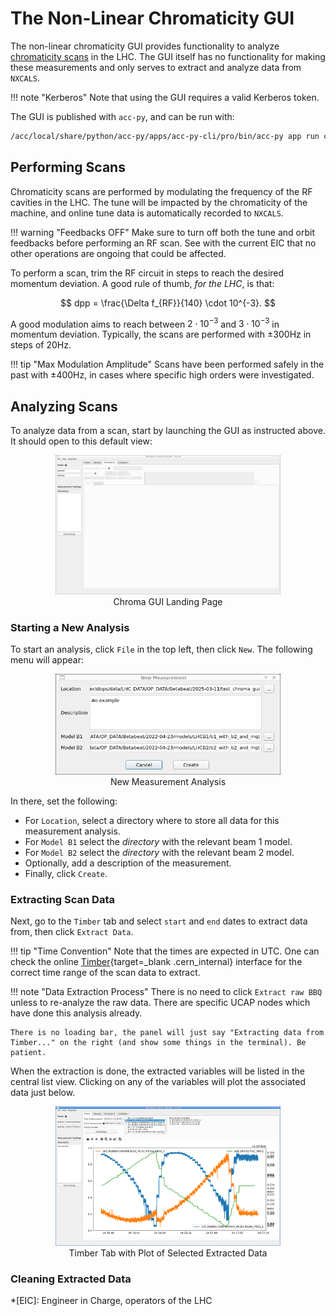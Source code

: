 # The Non-Linear Chromaticity GUI

The non-linear chromaticity GUI provides functionality to analyze [chromaticity scans](#performing-scans) in the LHC.
The GUI itself has no functionality for making these measurements and only serves to extract and analyze data from `NXCALS`.

!!! note "Kerberos"
    Note that using the GUI requires a valid Kerberos token.

The GUI is published with `acc-py`, and can be run with:

```bash
/acc/local/share/python/acc-py/apps/acc-py-cli/pro/bin/acc-py app run chroma-gui
```

## Performing Scans

Chromaticity scans are performed by modulating the frequency of the RF cavities in the LHC.
The tune will be impacted by the chromaticity of the machine, and online tune data is automatically recorded to `NXCALS`.

!!! warning "Feedbacks OFF"
    Make sure to turn off both the tune and orbit feedbacks before performing an RF scan.
    See with the current EIC that no other operations are ongoing that could be affected.

To perform a scan, trim the RF circuit in steps to reach the desired momentum deviation.
A good rule of thumb, _for the LHC_, is that:

$$
dpp = \frac{\Delta f_{RF}}{140} \cdot 10^{-3}.
$$

A good modulation aims to reach between $2 \cdot 10^{-3}$ and $3 \cdot 10^{-3}$ in momentum deviation.
Typically, the scans are performed with ±300Hz in steps of 20Hz.

!!! tip "Max Modulation Amplitude"
    Scans have been performed safely in the past with ±400Hz, in cases where specific high orders were investigated.

## Analyzing Scans

To analyze data from a scan, start by launching the GUI as instructed above.
It should open to this default view:

<figure>
  <center>
  <img src="../../assets/images/chroma_gui/default_view.png" width="85%" alt="Chroma GUI landing page" />
  <figcaption> Chroma GUI Landing Page </figcaption>
  </center>
</figure>

### Starting a New Analysis

To start an analysis, click `File` in the top left, then click `New`.
The following menu will appear:

<figure>
  <center>
  <img src="../../assets/images/chroma_gui/new_analysis_menu.png" width="85%" alt="Pop up menu for new analysis" />
  <figcaption> New Measurement Analysis  </figcaption>
  </center>
</figure>

In there, set the following:

- For `Location`, select a directory where to store all data for this measurement analysis.
- For `Model B1` select the _directory_ with the relevant beam 1 model.
- For `Model B2` select the _directory_ with the relevant beam 2 model.
- Optionally, add a description of the measurement.
- Finally, click `Create`.

### Extracting Scan Data

Next, go to the `Timber` tab and select `start` and `end` dates to extract data from, then click `Extract Data`.

!!! tip "Time Convention"
    Note that the times are expected in UTC. One can check the online [Timber][timber_web]{target=_blank .cern_internal} interface for the correct time range of the scan data to extract.

!!! note "Data Extraction Process"
    There is no need to click `Extract raw BBQ` unless to re-analyze the raw data. There are specific UCAP nodes which have done this analysis already.

    There is no loading bar, the panel will just say "Extracting data from Timber..." on the right (and show some things in the terminal). Be patient.

When the extraction is done, the extracted variables will be listed in the central list view.
Clicking on any of the variables will plot the associated data just below.

<figure>
  <center>
  <img src="../../assets/images/chroma_gui/plot_extracted_data.png" width="85%" alt="Timber tab with plot of selected extracted data" />
  <figcaption> Timber Tab with Plot of Selected Extracted Data  </figcaption>
  </center>
</figure>

### Cleaning Extracted Data

[timber_web]: https://timber.cern.ch/

*[EIC]: Engineer in Charge, operators of the LHC

